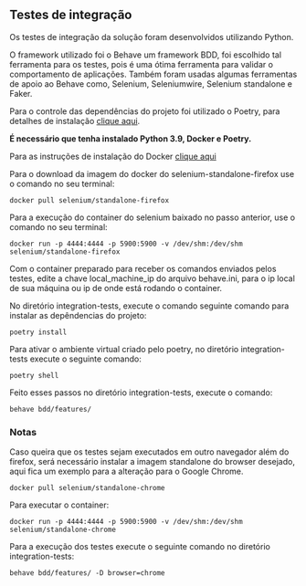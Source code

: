 ## Testes de integração

Os testes de integração da solução foram desenvolvidos utilizando Python.

O framework utilizado foi o Behave um framework BDD, foi escolhido tal
ferramenta para os testes, pois é uma ótima ferramenta para validar o comportamento
de aplicações. Também foram usadas algumas ferramentas de apoio ao Behave como,
Selenium, Seleniumwire, Selenium standalone e Faker.

Para o controle das dependências do projeto foi utilizado o Poetry, para detalhes de instalação [clique aqui](https://python-poetry.org/docs/#installation).

**É necessário que tenha instalado Python 3.9, Docker e Poetry.**

Para as instruções de instalação do Docker [clique aqui](https://docs.docker.com/engine/install/)

Para o download da imagem do docker do selenium-standalone-firefox use o comando no seu terminal:
```
docker pull selenium/standalone-firefox
```

Para a execução do container do selenium baixado no passo anterior, use o comando no seu terminal:
```
docker run -p 4444:4444 -p 5900:5900 -v /dev/shm:/dev/shm selenium/standalone-firefox
```

Com o container preparado para receber os comandos enviados pelos testes, edite a chave local_machine_ip do arquivo behave.ini, para o ip local de sua máquina ou ip de onde está rodando o container.

No diretório integration-tests, execute o comando seguinte comando para instalar as
depêndencias do projeto:
```
poetry install
```

Para ativar o ambiente virtual criado pelo poetry, no diretório integration-tests
execute o seguinte comando:
```
poetry shell
```

Feito esses passos no diretório integration-tests, execute o comando:
```
behave bdd/features/
```


### Notas
Caso queira que os testes sejam executados em outro navegador além do firefox, será
necessário instalar a imagem standalone do browser desejado, aqui fica um exemplo
para a alteração para o Google Chrome.

```
docker pull selenium/standalone-chrome
```

Para executar o container:
```
docker run -p 4444:4444 -p 5900:5900 -v /dev/shm:/dev/shm selenium/standalone-chrome
```

Para a execução dos testes execute o seguinte comando no diretório integration-tests:
```
behave bdd/features/ -D browser=chrome
```
